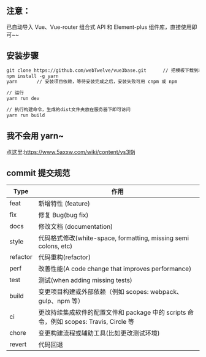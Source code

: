 ## 注意：

已自动导入 Vue、Vue-router 组合式 API 和 Element-plus 组件库，直接使用即可~~

## 安装步骤

```tex
git clone https://github.com/webTwelve/vue3base.git      // 把模板下载到本地
npm install -g yarn
yarn       // 安装项目依赖，等待安装完成之后，安装失败可用 cnpm 或 npm

// 运行
yarn run dev

// 执行构建命令，生成的dist文件夹放在服务器下即可访问
yarn run build
```

## 我不会用 yarn~

点这里:https://www.5axxw.com/wiki/content/ys3l9j

## commit 提交规范

| Type     | 作用                                                                                   |
| -------- | -------------------------------------------------------------------------------------- |
| feat     | 新增特性 (feature)                                                                     |
| fix      | 修复 Bug(bug fix)                                                                      |
| docs     | 修改文档 (documentation)                                                               |
| style    | 代码格式修改(white-space, formatting, missing semi colons, etc)                        |
| refactor | 代码重构(refactor)                                                                     |
| perf     | 改善性能(A code change that improves performance)                                      |
| test     | 测试(when adding missing tests)                                                        |
| build    | 变更项目构建或外部依赖（例如 scopes: webpack、gulp、npm 等）                           |
| ci       | 更改持续集成软件的配置文件和 package 中的 scripts 命令，例如 scopes: Travis, Circle 等 |
| chore    | 变更构建流程或辅助工具(比如更改测试环境)                                               |
| revert   | 代码回退                                                                               |
